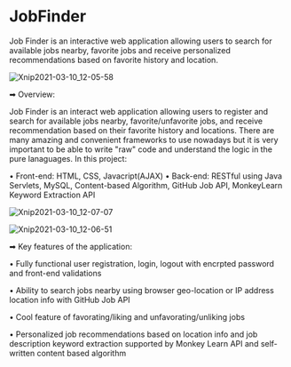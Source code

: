 # JobFinder
Job Finder is an interactive web application allowing users to search for available jobs nearby, favorite jobs and receive personalized recommendations based on favorite history and location.

![Xnip2021-03-10_12-05-58](https://user-images.githubusercontent.com/67806550/110668509-620e0f00-8199-11eb-9e40-2d9ebf2a74c9.jpg)



➡ Overview:

Job Finder is an interact web application allowing users to register and search for available jobs nearby, favorite/unfavorite jobs, and receive recommendation
based on their favorite history and locations. There are many amazing and convenient frameworks to use nowadays but it is very important to be able to write 
"raw" code and understand the logic in the pure lanaguages. In this project:

• Front-end: HTML, CSS, Javacript(AJAX)
• Back-end: RESTful using Java Servlets, MySQL, Content-based Algorithm, GitHub Job API, MonkeyLearn Keyword Extraction API

![Xnip2021-03-10_12-07-07](https://user-images.githubusercontent.com/67806550/110668525-66d2c300-8199-11eb-9c99-5edb10476022.jpg)

![Xnip2021-03-10_12-06-51](https://user-images.githubusercontent.com/67806550/110668542-69cdb380-8199-11eb-910d-a1a03115b126.jpg)

➡ Key features of the application:

• Fully functional user registration, login, logout with encrpted password and front-end validations

• Ability to search jobs nearby using browser geo-location or IP address location info with GitHub Job API

• Cool feature of favorating/liking and unfavorating/unliking jobs

• Personalized job recommendations based on location info and job description keyword extraction supported by Monkey Learn API and self-written content based algorithm
